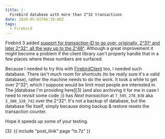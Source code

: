 ```yaml
---
title: |-
  Firebird database with more than 2^32 transactions
date: 2020-05-01T06:39:00Z
tags:
  - Firebird
---
```

Firebird 3 added [support for _transaction ID_ to go over, originally, 2^31^ and later 2^32^, all the way up to the 2^48^][1]. Although a great improvement it might become a problem if the client library can't properly handle that in a few places where these numbers are surfaced.

<!-- excerpt -->

Because I needed to try this with [FirebirdClient][2] too, I needed such database. There isn't much room for shortcuts (to be really sure it's a valid database), rather the machine needs to do the work. It took a while to get over 2^32^, which I suppose would be limit most people are interested in. The [database I'm providing here][3] (and also archiving it for me in case I need to revisit some code :)) has _Next transaction_ at `7_595_278_038` aka `3_300_310_742` over the 2^32^. It's not a backup of database, but the database file itself, simply because doing backup & restore resets the transaction counter.

Hope it speeds up some of your testing.

[1]: https://firebirdsql.org/file/documentation/release_notes/html/en/3_0/rnfb30-apiods.html#rnfb30-apiods-transaclimit
[2]: https://github.com/cincuranet/FirebirdSql.Data.FirebirdClient
[3]: {{ include "post_ilink" page "tx.7z" }}